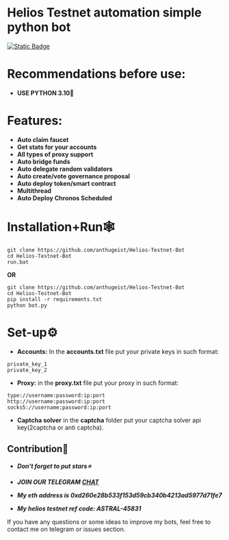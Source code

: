 # Helios Testnet automation simple python bot 

[![Static Badge](https://img.shields.io/badge/Telegram-Channel-Link?style=for-the-badge&logo=Telegram&logoColor=white&logoSize=auto&color=blue)](https://t.me/+pB6j65Kv7cdjZmU0)

# Recommendations before use:
 - **USE PYTHON 3.10**🐍

# Features:
- **Auto claim faucet**
- **Get stats for your accounts**
- **All types of proxy support**
- **Auto bridge funds**
- **Auto delegate random validators**
- **Auto create/vote governance proposal**
- **Auto deploy token/smart contract**
- **Multithread**
- **Auto Deploy Chronos Scheduled**

# Installation+Run🕸
```shell
git clone https://github.com/anthugeist/Helios-Testnet-Bot
cd Helios-Testnet-Bot
run.bat
```

**OR**

```shell
git clone https://github.com/anthugeist/Helios-Testnet-Bot
cd Helios-Testnet-Bot
pip install -r requirements.txt
python bot.py
```

# Set-up⚙
- **Accounts:** In the **accounts.txt** file put your private keys in such format:
```shell
private_key_1
private_key_2
```
- **Proxy:** in the **proxy.txt** file put your proxy in such format:
```shell
type://username:password:ip:port
http://username:password:ip:port
socks5://username:password:ip:port
```
- **Captcha solver**
in the **captcha** folder put your captcha solver api key(2captcha or anti captcha).


## Contribution🌟

- ***Don't forget to put stars⭐***

- ***JOIN OUR TELEGRAM [CHAT](https://t.me/+9j5RcKMfT5s4M2Q0)***

- ***My eth address is 0xd260e28b533f153d59cb340b4213ad5977d71fe7***

- ***My helios testnet ref code: ASTRAL-45831***

If you have any questions or some ideas to improve my bots, feel free to contact me on telegram or issues section.

